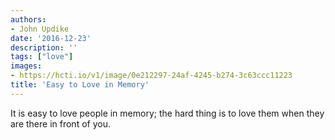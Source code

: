 ```yaml
---
authors:
- John Updike
date: '2016-12-23'
description: ''
tags: ["love"]
images:
- https://hcti.io/v1/image/0e212297-24af-4245-b274-3c63ccc11223
title: 'Easy to Love in Memory'
---
```


It is easy to love people in memory; the hard thing is to love them when they are there in front of you.
